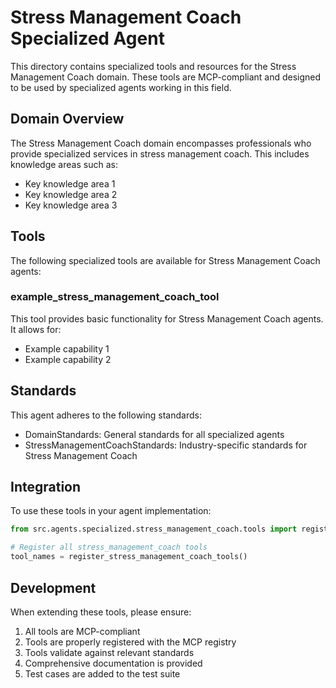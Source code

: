 # Stress Management Coach Specialized Agent

This directory contains specialized tools and resources for the Stress Management Coach domain. These tools are MCP-compliant and designed to be used by specialized agents working in this field.

## Domain Overview

The Stress Management Coach domain encompasses professionals who provide specialized services in stress management coach. This includes knowledge areas such as:

- Key knowledge area 1
- Key knowledge area 2
- Key knowledge area 3

## Tools

The following specialized tools are available for Stress Management Coach agents:

### example_stress_management_coach_tool

This tool provides basic functionality for Stress Management Coach agents. It allows for:

- Example capability 1
- Example capability 2

## Standards

This agent adheres to the following standards:

- DomainStandards: General standards for all specialized agents
- StressManagementCoachStandards: Industry-specific standards for Stress Management Coach

## Integration

To use these tools in your agent implementation:

```python
from src.agents.specialized.stress_management_coach.tools import register_stress_management_coach_tools

# Register all stress_management_coach tools
tool_names = register_stress_management_coach_tools()
```

## Development

When extending these tools, please ensure:

1. All tools are MCP-compliant
2. Tools are properly registered with the MCP registry
3. Tools validate against relevant standards
4. Comprehensive documentation is provided
5. Test cases are added to the test suite
